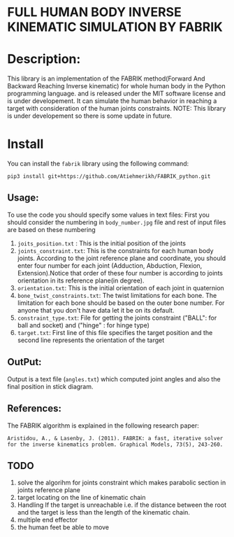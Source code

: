 
# FULL HUMAN BODY INVERSE KINEMATIC SIMULATION BY FABRIK 

# Description:

This library is an implementation of the FABRIK method(Forward And Backward Reaching Inverse kinematic) 
for whole human body in the Python programming language. and is released under the MIT software license 
and is under developement. It can simulate the human behavior in reaching a target with consideration of 
the human joints constraints.
NOTE: This library is under developement so there is some update in future.

# Install 
You can install the `fabrik` library using the following command:

	pip3 install git+https://github.com/Atiehmerikh/FABRIK_python.git
## Usage:
	
To use the code you should specify some values in text files:
First you should consider the numbering in `body_number.jpg` file and rest of input files
are based on these numbering

1. `joits_position.txt` : This is the initial position of the joints
2. `joints_constraint.txt`: This is the constraints for each human body joints. According to the joint reference plane and coordinate, you should enter four number for each joint (Adduction, Abduction, Flexion, Extension).Notice that order of these four number is according to joints orientation in its reference plane(in degree).
3. `orientation.txt`: This is the initial orientation of each joint in quaternion
4. `bone_twist_constraints.txt`: The twist limitations for each bone. The limitation for each bone should be based on the outer bone number. For anyone that you don't have data let it be on its default.
5. `constraint_type.txt`: File for getting the joints constraint ("BALL": for ball and socket) and ("hinge" : for hinge type)
6. `target.txt`: First line of this file specifies the target position and the second line represents the orientation of the target

## OutPut:

Output is a text file (`angles.txt`) which computed joint angles and also the final position in stick diagram.

## References:

The FABRIK algorithm is explained in the following research paper:

	Aristidou, A., & Lasenby, J. (2011). FABRIK: a fast, iterative solver for the inverse kinematics problem. Graphical Models, 73(5), 243-260.

## TODO

1. solve the algorihm for joints constraint which makes parabolic section in joints reference plane
2. target locating on the line of kinematic chain
3. Handling If the target is unreachable i.e. if the distance between the root and the target is less than the length of the kinematic chain.
4. multiple end effector
5. the human feet be able to move
	
